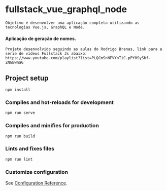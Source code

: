 # fullstack_vue_graphql_node
```
Objetivo é desenvolver uma aplicação completa utilizando as tecnologias Vue.js, GraphQL e Node.
```

#### Aplicação de geração de nomes.
```
Projeto desenvolvido seguindo as aulas do Rodrigo Branas, link para a série de vídeos Fullstack Js abaixo:
https://www.youtube.com/playlist?list=PLQCmSnNFVYnTiC-pPY0SySbf-ZNGBwnaG
```

## Project setup
```
npm install
```

### Compiles and hot-reloads for development
```
npm run serve
```

### Compiles and minifies for production
```
npm run build
```

### Lints and fixes files
```
npm run lint
```

### Customize configuration
See [Configuration Reference](https://cli.vuejs.org/config/).
